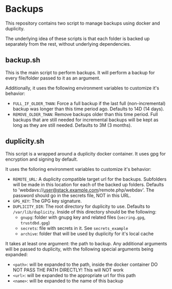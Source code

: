 # Backups

This repository contains two script to manage backups using docker and duplicity.

The underlying idea of these scripts is that each folder is backed up separately from the rest,
without underlying dependencies.

## backup.sh

This is the main script to perform backups. It will perform a backup for every file/folder passed to
it as an argument.

Additionally, it uses the following environment variables to customize it's behavior:

- `FULL_IF_OLDER_THAN`: Force a full backup if the last full (non-incremental) backup was longer
  than this time period ago. Defaults to 14D (14 days).
- `REMOVE_OLDER_THAN`: Remove backups older than this time period. Full backups that are still
  needed for incremental backups will be kept as long as they are still needed. Defaults to 3M (3
  months).

## duplicity.sh

This script is a wrapped around a duplicity docker container. It uses gpg for encryption and signing
by default.

It uses the folloring environment variables to customize it's behavior:

- `REMOTE_URL`: A duplicity compatible target url for the backups. Subfolders will be made in this
  location for each of the backed up folders. Defaults to
  'webdavs://user@stack.example.com/remote.php/webdav'. The password should go in the secrets file,
  NOT in this URL.
- `GPG_KEY`: The GPG key signature.
- `DUPLICITY_DIR`: The root directory for duplicity to use. Defaults to `/var/lib/duplicity`. Inside
  of this directory should be the following:
  - `gnupg`: folder with gnupg key and related files (`secring.gpg`, `trustdbd.gpg`)
  - `secrets`: file with secrets in it. See `secrets_example`
  - `archive`: folder that will be used by duplicity for it's local cache

It takes at least one argument: the path to backup. Any additional arguments will be passed to
duplicity, with the following special arguments being expanded:
  - `<path>`: will be expanded to the path, inside the docker container
    DO NOT PASS THE PATH DIRECTLY! This will NOT work
  - `<url>`: will be expanded to the appropriate url for this path
  - `<name>`: will be expanded to the name of this backup
